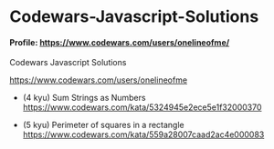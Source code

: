 # Codewars-Javascript-Solutions

#### Profile: https://www.codewars.com/users/onelineofme/

Codewars Javascript Solutions

https://www.codewars.com/users/onelineofme

* (4 kyu) Sum Strings as Numbers https://www.codewars.com/kata/5324945e2ece5e1f32000370

* (5 kyu) Perimeter of squares in a rectangle https://www.codewars.com/kata/559a28007caad2ac4e000083
